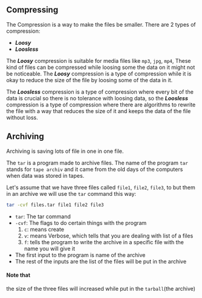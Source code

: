 
## Compressing

The Compression is a way to make the files be smaller. There are 2 types of compression:
- ***Loosy***
- ***Loosless***

The ***Loosy*** compression is suitable for media files like `mp3`, `jpg`, `mp4`, These kind of files can be compressed while loosing some the data on it might not be noticeable. The ***Loosy*** compression is a type of compression while it is okay to reduce the size of the file by loosing some of the data in it.

The ***Loosless*** compression is a type of compression where every bit of the data is crucial so there is no tolerance with loosing data, so the ***Loosless*** compression is a type of compression where there are algorithms to rewrite the file with a way that reduces the size of it and keeps the data of the file without loss.  
## Archiving

Archiving is saving lots of file in one in one file.

The `tar` is a program made to archive files. The name of the program `tar` stands for `tape archiv` and it came from the old days of the computers when data was stored in tapes.

Let's assume that we have three files called `file1`, `file2`, `file3`, to but them in an archive we will use the `tar` command this way:
```bash
tar -cvf files.tar file1 file2 file3
```

- `tar`: The tar command
- `-cvf`: The flags to do certain things with the program
	1. `c`: means create
	2. `v`: means Verbose, which tells that you are dealing with list of a files
	3. `f`: tells the program to write the archive in a specific file with the name you will give it
- The first input to the program is name of the archive
- The rest of the inputs are the list of the files will be put in the archive

#### Note that 
the size of the three files will increased while put in the `tarball`(the archive)